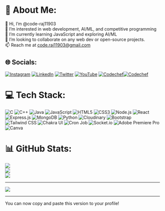 
# 💫 About Me:
👋 Hi, I’m @code-raj11903<br>👀 I’m interested in web development, AI/ML, and competitive programming<br>🌱 I’m currently learning JavaScript and exploring AI/ML<br>💞️ I’m looking to collaborate on any web dev or open-source projects.<br>📫 Reach me at code.raj11903@gmail.com

## 🌐 Socials:
[![Instagram](https://img.shields.io/badge/Instagram-%23E4405F.svg?logo=Instagram&logoColor=white)](https://instagram.com/@avy_raj11) [![LinkedIn](https://img.shields.io/badge/LinkedIn-%230077B5.svg?logo=linkedin&logoColor=white)](https://linkedin.com/in/rajgupta2003) [![Twitter](https://img.shields.io/badge/Twitter-%231DA1F2.svg?logo=Twitter&logoColor=white)](https://twitter.com/@avy_raj11) [![YouTube](https://img.shields.io/badge/YouTube-%23FF0000.svg?logo=YouTube&logoColor=white)](https://www.youtube.com/@rajgupta6561/featured) [![Codechef](https://img.shields.io/badge/codechef-%23323330.svg?logo=Codechef&logoColor=white)](https://www.codechef.com/users/code_raj11903)[![Codechef](https://img.shields.io/badge/codechef-%23323330.svg?logo=Codechef&logoColor=white)](https://www.codechef.com/users/gupta_raj11)

# 💻 Tech Stack:
![C](https://img.shields.io/badge/c-%2300599C.svg?style=plastic&logo=c&logoColor=white) ![C++](https://img.shields.io/badge/c++-%2300599C.svg?style=plastic&logo=c%2B%2B&logoColor=white) ![Java](https://img.shields.io/badge/java-%23ED8B00.svg?style=plastic&logo=java&logoColor=white) ![JavaScript](https://img.shields.io/badge/javascript-%23323330.svg?style=plastic&logo=javascript&logoColor=%23F7DF1E) ![HTML5](https://img.shields.io/badge/html5-%23E34F26.svg?style=plastic&logo=html5&logoColor=white) ![CSS3](https://img.shields.io/badge/css3-%231572B6.svg?style=plastic&logo=css3&logoColor=white) ![Node.js](https://img.shields.io/badge/node.js-%2343853D.svg?style=plastic&logo=node.js&logoColor=white) ![React](https://img.shields.io/badge/react-%2320232a.svg?style=plastic&logo=react&logoColor=%2361DAFB) ![Express.js](https://img.shields.io/badge/express.js-%23404d59.svg?style=plastic&logo=express&logoColor=%2361DAFB) ![MongoDB](https://img.shields.io/badge/MongoDB-%234ea94b.svg?style=plastic&logo=mongodb&logoColor=white) ![Python](https://img.shields.io/badge/python-%2314354C.svg?style=plastic&logo=python&logoColor=white) ![Cloudinary](https://img.shields.io/badge/Cloudinary-%23336EFA.svg?style=plastic&logo=cloudinary&logoColor=white) ![Bootstrap](https://img.shields.io/badge/Bootstrap-%23563D7C.svg?style=plastic&logo=bootstrap&logoColor=white) ![Tailwind CSS](https://img.shields.io/badge/Tailwind%20CSS-%2306B6D4.svg?style=plastic&logo=tailwind-css&logoColor=white) ![Chakra UI](https://img.shields.io/badge/Chakra%20UI-%233197f6.svg?style=plastic&logo=chakra-ui&logoColor=white) ![Cron Job](https://img.shields.io/badge/Cron%20Job-%23323330.svg?style=plastic&logo=cron&logoColor=white) ![Socket.io](https://img.shields.io/badge/Socket.io-%23010101.svg?style=plastic&logo=socket.io&logoColor=white) ![Adobe Premiere Pro](https://img.shields.io/badge/Adobe%20Premiere%20Pro-9999FF.svg?style=plastic&logo=Adobe%20Premiere%20Pro&logoColor=white) ![Canva](https://img.shields.io/badge/Canva-%2300C4CC.svg?style=plastic&logo=Canva&logoColor=white)

# 📊 GitHub Stats:
![](https://github-readme-stats.vercel.app/api?username=code-raj11903&theme=dark&hide_border=false&include_all_commits=false&count_private=false)<br/>
![](https://github-readme-streak-stats.herokuapp.com/?user=code-raj11903&theme=dark&hide_border=false)<br/>
![](https://github-readme-stats.vercel.app/api/top-langs/?username=code-raj11903&theme=dark&hide_border=false&include_all_commits=false&count_private=false&layout=compact)

---
[![](https://visitcount.itsvg.in/api?id=code-raj11903&icon=5&color=0)](https://visitcount.itsvg.in)

<!-- Proudly created with GPRM ( https://gprm.itsvg.in ) -->

---

You can now copy and paste this version to your profile!
